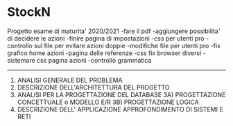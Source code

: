 # StockN

Progetto esame di maturita' 2020/2021
-fare il pdf
-aggiungere possibilita' di decidere le azioni
-finire pagina di impostazioni
-css per utenti pro
-controllo sul file per evitare azioni doppie
-modifiche file per utenti pro
-fix grafico home azioni
-pagina delle referenze
-css fix browser diversi
-sistemare css pagina azioni
-controllo grammatica

---

1. ANALISI GENERALE DEL PROBLEMA
2. DESCRIZIONE DELL'ARCHITETTURA DEL PROGETTO
3. ANALISI PER LA PROGETTAZIONE DEL DATABASE
   3A) PROGETTAZIONE CONCETTUALE o MODELLO E/R
   3B) PROGETTAZIONE LOGICA
4. DESCRIZIONE DELL' APPLICAZIONE <progetto di una parte significativa in php>
   APPROFONDIMENTO DI SISTEMI E RETI
